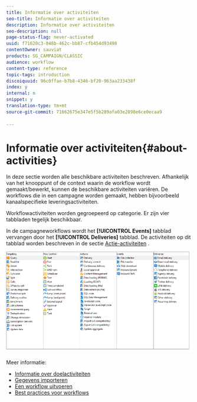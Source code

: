 ```yaml
---
title: Informatie over activiteiten
seo-title: Informatie over activiteiten
description: Informatie over activiteiten
seo-description: null
page-status-flag: never-activated
uuid: f71620c3-048b-462c-bb87-cfb454d93498
contentOwner: sauviat
products: SG_CAMPAIGN/CLASSIC
audience: workflow
content-type: reference
topic-tags: introduction
discoiquuid: 96c0ffae-b7b8-4346-bf20-963aa233438f
index: y
internal: n
snippet: y
translation-type: tm+mt
source-git-commit: 71662675e347e5f5b289afa03e2898e6ce0ecaa9

---
```



# Informatie over activiteiten{#about-activities}

In deze sectie worden alle beschikbare activiteiten beschreven. Afhankelijk van het knooppunt of de context waarin de workflow wordt gemaakt/bewerkt, kunnen de beschikbare activiteiten variëren. De workflows die in een campagne worden gemaakt, hebben bijvoorbeeld kanaalspecifieke leveringsactiviteiten.

Workflowactiviteiten worden gegroepeerd op categorie. Er zijn vier tabbladen tegelijk beschikbaar.

In de campagneworkflows wordt het **[!UICONTROL Events]** tabblad vervangen door het **[!UICONTROL Deliveries]** tabblad. De activiteiten op dit tabblad worden beschreven in de sectie [Actie-activiteiten](#action-activities) .

![](assets/wf-activity-tabs.png)

Meer informatie:

* [Informatie over doelactiviteiten](../../workflow/using/about-targeting-activities.md)
* [Gegevens importeren](../../workflow/using/importing-data.md)
* [Een workflow uitvoeren](../../workflow/using/executing-a-workflow.md)
* [Best practices voor workflows](../../workflow/using/workflow-best-practices.md)
